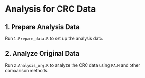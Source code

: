 # Analysis for CRC Data

## 1. Prepare Analysis Data

Run `1.Prepare_data.R` to set up the analysis data.

## 2. Analyze Original Data

Run `2.Analysis_org.R` to analyze the CRC data using `PALM` and other comparison methods.
